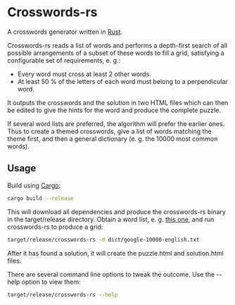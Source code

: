 # Crosswords-rs

A crosswords generator written in [Rust](https://github.com/rust-lang/rust).

Crosswords-rs reads a list of words and performs a depth-first search of all possible arrangements
of a subset of these words to fill a grid, satisfying a configurable set of requirements, e. g.:

* Every word must cross at least 2 other words.
* At least 50 % of the letters of each word must belong to a perpendicular word.

It outputs the crosswords and the solution in two HTML files which can then be edited to give the
hints for the word and produce the complete puzzle.

If several word lists are preferred, the algorithm will prefer the earlier ones. Thus to create a
themed crosswords, give a list of words matching the theme first, and then a general dictionary
(e. g. the 10000 most common words).


## Usage

Build using [Cargo](https://crates.io/):
``` sh
cargo build --release
```
This will download all dependencies and produce the crosswords-rs binary in the target/release
directory. Obtain a word list, e. g. [this one](/first20hours/google-10000-english), and run
crosswords-rs to produce a grid:
``` sh
target/release/crosswords-rs -d dict/google-10000-english.txt
```
After it has found a solution, it will create the puzzle.html and solution.html files.

There are several command line options to tweak the outcome. Use the --help option to view them:
``` sh
target/release/crosswords-rs --help
```
